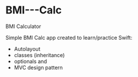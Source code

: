 # BMI---Calc
BMI Calculator 


Simple BMI Calc app created to learn/practice Swift:
- Autolayout
- classes (inheritance)
- optionals
and 
- MVC design pattern

